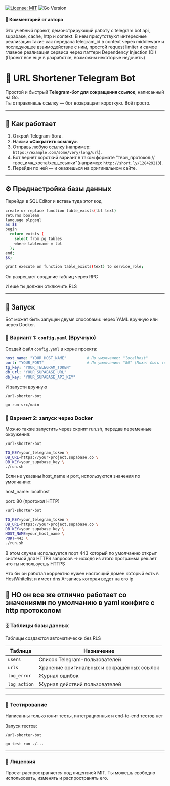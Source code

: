 [![License: MIT](https://img.shields.io/badge/License-MIT-yellow.svg)](./LICENSE)
![Go Version](https://img.shields.io/badge/Language-Go-blue)

#### 📝 Комментарий от автора

Это учебный проект, демонстрирующий работу с telegram bot api, supabase, cache, http и context.
В нем присутствуют интересные реализации такие как передача telegram_id в context через middleware и последующее взаимодействие с ним,
простой request limiter и самое главное реализация сервиса через паттерн Dependency Injection (DI)
(Проект все еще в разработке, возможны некоторые недочеты)

# 🔗 URL Shortener Telegram Bot

Простой и быстрый **Telegram-бот для сокращения ссылок**, написанный на Go.  
Ты отправляешь ссылку — бот возвращает короткую. Всё просто.

---

## 📲 Как работает

1. Открой Telegram-бота.
2. Нажми **«Сократить ссылку»**.
3. Отправь любую ссылку (например: `https://example.com/some/very/long/url`).
4. Бот вернёт короткий вариант в таком формате "твой_протокол://твое_имя_хоста/хеш_ссылки"(например: `http://short.ly/128429213`).
5. Перейди по ней — и окажешься на оригинальном сайте.

---

## ⚙️ Преднастройка базы данных

Перейди в SQL Editor и вставь туда этот код

```bash
create or replace function table_exists(tbl text)
returns boolean
language plpgsql
as $$
begin
  return exists (
    select from pg_tables
    where tablename = tbl
  );
end;
$$;

grant execute on function table_exists(text) to service_role;
```

Он разрешает создание таблиц через RPC

И ещё ты должен отключить RLS

---

## 🚀 Запуск

Бот может быть запущен двумя способами: через YAML вручную или через Docker.

### 🔧 Вариант 1: `config.yaml` (Вручную)

Создай файл `config.yaml` в корне проекта:

```yaml
host_name: "YOUR_HOST_NAME"         # По умолчанию: "localhost"
port: "YOUR_PORT"                   # По умолчанию: "80" (Может быть только одно из двух: "80" для HTTP или "443" для HTTPS)
tg_key: "YOUR_TELEGRAM_TOKEN"
db_url: "YOUR_SUPABASE_URL"
db_key: "YOUR_SUPABASE_API_KEY"
```
И запусти вручную

`/url-shorter-bot`
```bash
go run src/main
```

### 🐳 Вариант 2: запуск через Docker

Можно также запустить через скрипт run.sh, передав переменные окружения:

`/url-shorter-bot`
```bash
TG_KEY=your_telegram_token \
DB_URL=https://your-project.supabase.co \
DB_KEY=your_supabase_key \
./run.sh
```
Если не указаны host_name и port, используются значения по умолчанию:

host_name: localhost

port: 80 (протокол HTTP)

`/url-shorter-bot`
```bash
TG_KEY=your_telegram_token \
DB_URL=https://your-project.supabase.co \
DB_KEY=your_supabase_key \
HOST_NAME=your_host_name \
PORT=443 \
./run.sh
```

В этом случае используется порт 443 который по умолчанию открыт системой для HTTPS запросов -> исходя из этого программа решает что ты используешь HTTPS

Что бы он работал корректно нужен настоящий домен который есть в HostWhitelist и имеет dns A-запись которая ведет на его ip

📌 НО он все же отлично работает со значениями по умолчанию в yaml конфиге с http протоколом
---

### 🗄️ Таблицы базы данных

Таблицы создаются автоматически без RLS

| Таблица      | Назначение                                 |
| ------------ | ------------------------------------------ |
| `users`      | Список Telegram-пользователей              |
| `urls`       | Хранение оригинальных и сокращённых ссылок |
| `log_error`  | Журнал ошибок                              |
| `log_action` | Журнал действий пользователей              |

---

### 🧪 Тестирование

Написанны только юнит тесты, интеграционных и end-to-end тестов нет

Запуск тестов:

`/url-shorter-bot`
```bash
go test run ./...
```

---

### 📝 Лицензия

Проект распространяется под лицензией MIT. Ты можешь свободно использовать, изменять и распространять его.
